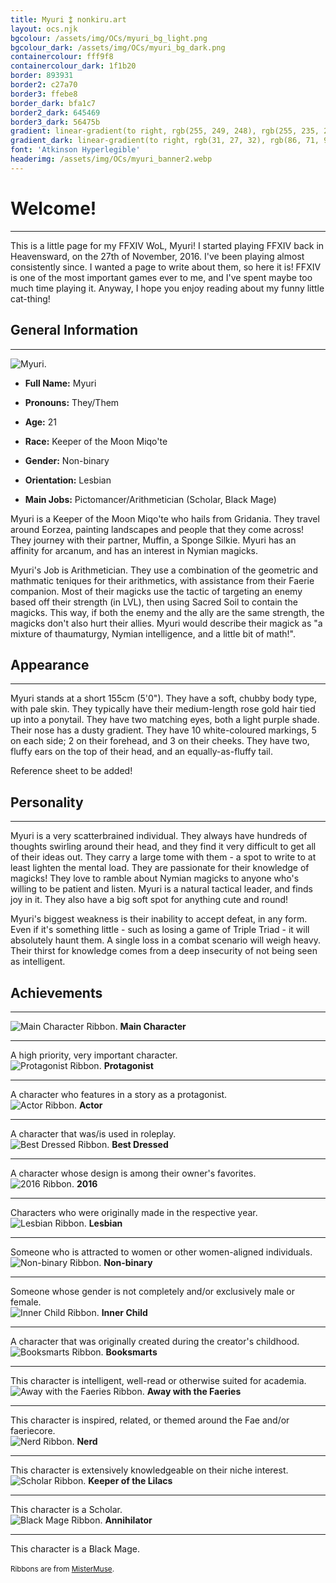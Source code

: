 ```yaml
---
title: Myuri ⁑ nonkiru.art
layout: ocs.njk
bgcolour: /assets/img/OCs/myuri_bg_light.png
bgcolour_dark: /assets/img/OCs/myuri_bg_dark.png
containercolour: fff9f8
containercolour_dark: 1f1b20
border: 893931
border2: c27a70
border3: ffebe8
border_dark: bfa1c7
border2_dark: 645469
border3_dark: 56475b
gradient: linear-gradient(to right, rgb(255, 249, 248), rgb(255, 235, 232))
gradient_dark: linear-gradient(to right, rgb(31, 27, 32), rgb(86, 71, 91))
font: 'Atkinson Hyperlegible'
headerimg: /assets/img/OCs/myuri_banner2.webp
---
```


# Welcome!
---
This is a little page for my FFXIV WoL, Myuri! I started playing FFXIV back in Heavensward, on the 27th of November, 2016. I've been playing almost consistently since. I wanted a page to write about them, so here it is! FFXIV is one of the most important games ever to me, and I've spent maybe too much time playing it. Anyway, I hope you enjoy reading about my funny little cat-thing!

## General Information
---
<div class="oc_flex">
    <div>
    <img src="/assets/img/OCs/myuri_small2.webp" alt="Myuri.">
    </div>

- **Full Name:** Myuri
- **Pronouns:** They/Them
- **Age:** 21
- **Race:** Keeper of the Moon Miqo'te
- **Gender:** Non-binary
- **Orientation:** Lesbian
- **Main Jobs:** Pictomancer/Arithmetician (Scholar, Black Mage)


    <div>
    </div>
</div>

Myuri is a Keeper of the Moon Miqo'te who hails from Gridania. They travel around Eorzea, painting landscapes and people that they come across! They journey with their partner, Muffin, a Sponge Silkie. Myuri has an affinity for arcanum, and has an interest in Nymian magicks.

Myuri's Job is Arithmetician. They use a combination of the geometric and mathmatic teniques for their arithmetics, with assistance from their Faerie companion. Most of their magicks use the tactic of targeting an enemy based off their strength (in LVL), then using Sacred Soil to contain the magicks. This way, if both the enemy and the ally are the same strength, the magicks don't also hurt their allies. Myuri would describe their magick as "a mixture of thaumaturgy, Nymian intelligence, and a little bit of math!".

## Appearance
---
Myuri stands at a short 155cm (5'0"). They have a soft, chubby body type, with pale skin. They typically have their medium-length rose gold hair tied up into a ponytail. They have two matching eyes, both a light purple shade. Their nose has a dusty gradient. They have 10 white-coloured markings, 5 on each side; 2 on their forehead, and 3 on their cheeks. They have two, fluffy ears on the top of their head, and an equally-as-fluffy tail.

Reference sheet to be added!

## Personality
---
Myuri is a very scatterbrained individual. They always have hundreds of thoughts swirling around their head, and they find it very difficult to get all of their ideas out. They carry a large tome with them - a spot to write to at least lighten the mental load. They are passionate for their knowledge of magicks! They love to ramble about Nymian magicks to anyone who's willing to be patient and listen. Myuri is a natural tactical leader, and finds joy in it. They also have a big soft spot for anything cute and round!

Myuri's biggest weakness is their inability to accept defeat, in any form. Even if it's something little - such as losing a game of Triple Triad - it will absolutely haunt them. A single loss in a combat scenario will weigh heavy. Their thirst for knowledge comes from a deep insecurity of not being seen as intelligent.

## Achievements
---

<div class="tooltip" tabindex="0">
    <img src="/assets/img/OCs/ribbon_maincharacter.png" alt="Main Character Ribbon.">
    <span class="tooltiptext">
    <b>Main Character</b>
    <hr>
    A high priority, very important character.
    </span>
</div>

<div class="tooltip" tabindex="0">
    <img src="/assets/img/OCs/ribbon_protagonist.png" alt="Protagonist Ribbon.">
    <span class="tooltiptext">
    <b>Protagonist</b>
    <hr>
    A character who features in a story as a protagonist.
    </span>
</div>

<div class="tooltip" tabindex="0">
    <img src="/assets/img/OCs/ribbon_actor.png" alt="Actor Ribbon.">
    <span class="tooltiptext">
    <b>Actor</b>
    <hr>
    A character that was/is used in roleplay.
    </span>
</div>

<div class="tooltip" tabindex="0">
    <img src="/assets/img/OCs/ribbon_bestdressed.png" alt="Best Dressed Ribbon.">
    <span class="tooltiptext">
    <b>Best Dressed</b>
    <hr>
    A character whose design is among their owner's favorites.
    </span>
</div>

<div class="tooltip" tabindex="0">
    <img src="/assets/img/OCs/ribbon_2016.png" alt="2016 Ribbon.">
    <span class="tooltiptext">
    <b>2016</b>
    <hr>
    Characters who were originally made in the respective year.
    </span>
</div>

<div class="tooltip" tabindex="0">
    <img src="/assets/img/OCs/ribbon_lesbian.png" alt="Lesbian Ribbon.">
    <span class="tooltiptext">
    <b>Lesbian</b>
    <hr>
    Someone who is attracted to women or other women-aligned individuals.
    </span>
</div>

<div class="tooltip" tabindex="0">
    <img src="/assets/img/OCs/ribbon_nonbinary.png" alt="Non-binary Ribbon.">
    <span class="tooltiptext">
    <b>Non-binary</b>
    <hr>
    Someone whose gender is not completely and/or exclusively male or female.
    </span>
</div>

<div class="tooltip" tabindex="0">
    <img src="/assets/img/OCs/ribbon_innerchild.png" alt="Inner Child Ribbon.">
    <span class="tooltiptext">
    <b>Inner Child</b>
    <hr>
    A character that was originally created during the creator's childhood.
    </span>
</div>

<div class="tooltip" tabindex="0">
    <img src="/assets/img/OCs/ribbon_booksmarts.png" alt="Booksmarts Ribbon.">
    <span class="tooltiptext">
    <b>Booksmarts</b>
    <hr>
    This character is intelligent, well-read or otherwise suited for academia.
    </span>
</div>

<div class="tooltip" tabindex="0">
    <img src="/assets/img/OCs/ribbon_faeries.png" alt="Away with the Faeries Ribbon.">
    <span class="tooltiptext">
    <b>Away with the Faeries</b>
    <hr>
    This character is inspired, related, or themed around the Fae and/or faeriecore.
    </span>
</div>

<div class="tooltip" tabindex="0">
    <img src="/assets/img/OCs/ribbon_nerd.png" alt="Nerd Ribbon.">
    <span class="tooltiptext">
    <b>Nerd</b>
    <hr>
    This character is extensively knowledgeable on their niche interest.
    </span>
</div>

<div class="tooltip" tabindex="0">
    <img src="/assets/img/OCs/ribbon_scholar.png" alt="Scholar Ribbon.">
    <span class="tooltiptext">
    <b>Keeper of the Lilacs</b>
    <hr>
    This character is a Scholar.
    </span>
</div>

<div class="tooltip" tabindex="0">
    <img src="/assets/img/OCs/ribbon_blackmage.png" alt="Black Mage Ribbon.">
    <span class="tooltiptext">
    <b>Annihilator</b>
    <hr>
    This character is a Black Mage.
    </span>
</div>
<br>
<small>Ribbons are from <a href="https://toyhou.se/4739396.-ribbons">MisterMuse</a>.</small>

<script>
let cursorEffect = new cursoreffects.rainbowCursor({
length: 20,
colors: ["#f1b5a7", "#ffefe5", "#ffffff", "#f6dbeb", "#da9dc1"],
size: 2,
});
</script>